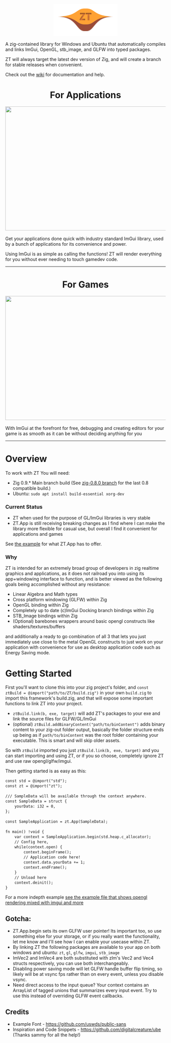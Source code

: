 <p align="center">
  <img width="200" height="100" src="/example/assets/texture/logo.png">
</p>

A zig-contained library for Windows and Ubuntu that automatically compiles and
links ImGui, OpenGL, stb_image, and GLFW into typed packages.

ZT will always target the latest dev version of Zig, and will
create a branch for stable releases when convenient.

Check out the [wiki](https://github.com/JonSnowbd/ZT/wiki) for documentation and help.

<h1 align=center>For Applications</h1>
<p align="center">
  <img width="640px" height="390px" src="https://cdn.discordapp.com/attachments/602279341371424780/864667669940273172/unknown.png">
</p>

Get your applications done quick with industry standard ImGui library, used
by a bunch of applications for its convenience and power.

Using ImGui is as simple as calling the functions! ZT will render
everything for you without ever needing to touch gamedev code.

<hr/>

<h1 align=center>For Games</h1>
<p align="center">
  <img width="640px" height="390px" src="https://cdn.discordapp.com/attachments/602279341371424780/864667491817095218/unknown.png">
</p>

With ImGui at the forefront for free, debugging and creating editors
for your game is as smooth as it can be without deciding anything for you

<hr/>

# Overview

To work with ZT You will need:

- Zig 0.9.* Main branch build (See [zig-0.8.0 branch](https://github.com/JonSnowbd/ZT/tree/zig-0.8.0) for the last 0.8 compatible build.)
- Ubuntu: `sudo apt install build-essential xorg-dev`

### Current Status

- ZT when used for the purpose of GL/ImGui libraries is very stable
- ZT.App is still receiving breaking changes as I find where I can make
the library more flexible for casual use, but overall I find it convenient for
applications and games

See [the example](/example/src/main.zig) for what ZT.App has to offer.

### Why

ZT is intended for an extremely broad group of developers in zig realtime graphics and applications, as it does not railroad you into
using its app+windowing interface to function, and is better viewed as the following goals being accomplished without
any resistance:

- Linear Algebra and Math types
- Cross platform windowing (GLFW) within Zig
- OpenGL binding within Zig
- Completely up to date (c)ImGui Docking branch bindings within Zig
- STB_Image bindings within Zig
- (Optional) barebones wrappers around basic opengl constructs like shaders/textures/buffers

and additionally a ready to go combination of all 3 that lets you just immediately use close to the metal
OpenGL constructs to just work on your application with convenience for use as desktop application code such as
Energy Saving mode.

# Getting Started

First you'll want to clone this into your zig project's folder, and `const ztBuild = @import("path/to/ZT/build.zig")` 
in your own `build.zig` to import this framework's build.zig, and that will expose some important functions
to link ZT into your project.

- `ztBuild.link(b, exe, target)` will add ZT's packages to your exe and link the source files for GLFW/GL/ImGui
- (optional) `ztBuild.addBinaryContent("path/to/binContent")` adds binary content to your zig-out folder output, basically the folder structure
ends up being as if `path/to/binContent` was the root folder containing your executable. This is smart and will skip older assets.

So with `ztBuild` imported you just `ztBuild.link(b, exe, target)` and you can start importing and using
ZT, or if you so choose, completely ignore ZT and use raw opengl/glfw/imgui.

Then getting started is as easy as this:

```Zig
const std = @import("std");
const zt = @import("zt");

/// SampleData will be available through the context anywhere.
const SampleData = struct {
    yourData: i32 = 0,
};

const SampleApplication = zt.App(SampleData);

fn main() !void {
    var context = SampleApplication.begin(std.heap.c_allocator);
    // Config here,
    while(context.open) {
        context.beginFrame();
        // Application code here!
        context.data.yourData += 1;
        context.endFrame();
    }
    // Unload here
    context.deinit();
}
```

For a more indepth example [see the example file that shows opengl rendering mixed with imgui and more](example/src/main.zig)

## Gotcha:

- ZT.App.begin sets its own GLFW user pointer! Its important too, so use something else for your storage, or if you really want the functionality,
let me know and I'll see how I can enable your usecase within ZT.
- By linking ZT the following packages are available to your app on both windows and ubuntu: `zt`, `gl`, `glfw`, `imgui`, `stb_image`
- ImVec2 and ImVec4 are both substituted with zlm's Vec2 and Vec4 structs respectively, you can use both interchangeably.
- Disabling power saving mode will let GLFW handle buffer flip timing, so likely will be at vsync fps rather than on every
event, unless you disable vsync.
- Need direct access to the input queue? Your context contains an ArrayList of tagged unions that summarizes every input event.
Try to use this instead of overriding GLFW event callbacks.

## Credits

- Example Font - https://github.com/uswds/public-sans
- Inspiration and Code Snippets - https://github.com/digitalcreature/ube (Thanks sammy for all the help!)